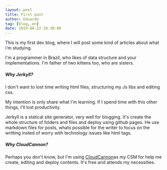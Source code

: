 ```yaml
---
layout: post
title: First post
author: Eduardo
tag: [blog, en]
date: 2019-06-22 20:30:00
---
```


This is my first dev blog, where I will post some kind of articles about what i'm studying.

I'm a programmer in Brazil, who likes of data structure and your implementations. I'm father of two kittens too, who are sisters.

##### Why Jerkyll?

I don't want to lost time writing html files, structuring my Js libs and editing css.

My intention is only share what I'm learning. If I spend time with this other things, I'll lost productivity.

Jerkyll is a statical site generator, very well for blogging. It's create the whole structure of folders and files and deploy using github pages. He use markdown files for posts, whats possible for the writer to focus on the writting insted of worry with technology issues like html tags.

##### Why CloudCannon?

Perhaps you don't know, but I'm using [CloudCannon](https://app.cloudcannon.com/)as my CSM for help me create, editing and deploy contents. It's free and attends my necessities.